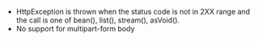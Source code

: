 * HttpException is thrown when the status code is not in 2XX range and the call
  is one of bean(), list(), stream(), asVoid().
* No support for multipart-form body
